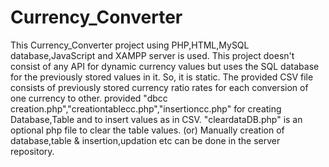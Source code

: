 # Currency_Converter
This Currency_Converter project using PHP,HTML,MySQL database,JavaScript and XAMPP server is used.
This project doesn't consist of any API for dynamic currency values but uses the SQL database for the previously stored values in it. So, it is static.
The provided CSV file consists of previously stored currency ratio rates for each conversion of one currency to other.
provided "dbcc creation.php","creationtablecc.php","insertioncc.php" for creating Database,Table and to insert values as in CSV. 
"cleardataDB.php" is an optional php file to clear the table values. 
(or)
Manually creation of database,table  & insertion,updation etc can be done in the server repository.
